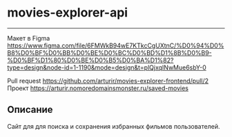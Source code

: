 # movies-explorer-api

***

Макет в Figma https://www.figma.com/file/6FMWkB94wE7KTkcCgUXtnC/%D0%94%D0%B8%D0%BF%D0%BB%D0%BE%D0%BC%D0%BD%D1%8B%D0%B9-%D0%BF%D1%80%D0%BE%D0%B5%D0%BA%D1%82?type=design&node-id=1-1190&mode=design&t=plQjxqINwMue6sbY-0

Pull request https://github.com/arturir/movies-explorer-frontend/pull/2
Проект https://arturir.nomoredomainsmonster.ru/saved-movies

## Описание

Сайт для для поиска и сохранения избранных фильмов пользователей.
